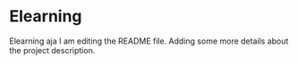 # Elearning
Elearning aja
I am editing the README file. Adding some more details about the project description.
